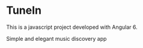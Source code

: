 # TuneIn
This is a javascript project developed with Angular 6.

Simple and elegant music discovery app
<!-- ## Demo
https://ng-tunein.netlify.com/
## ScreenShot
![](./app.png)
## Development server
you need to have the angular Cli installed on your machine
you can install it by running:

npm install -g @angular/cli


clone the project and run the following commands:

yarn (or npm install)

ng serve 

The app should be running on localhost port 4200
you can change the port number by adding --port to the ng serve command


### contact
Email : MrBouaggadMoez@gmail.com -->